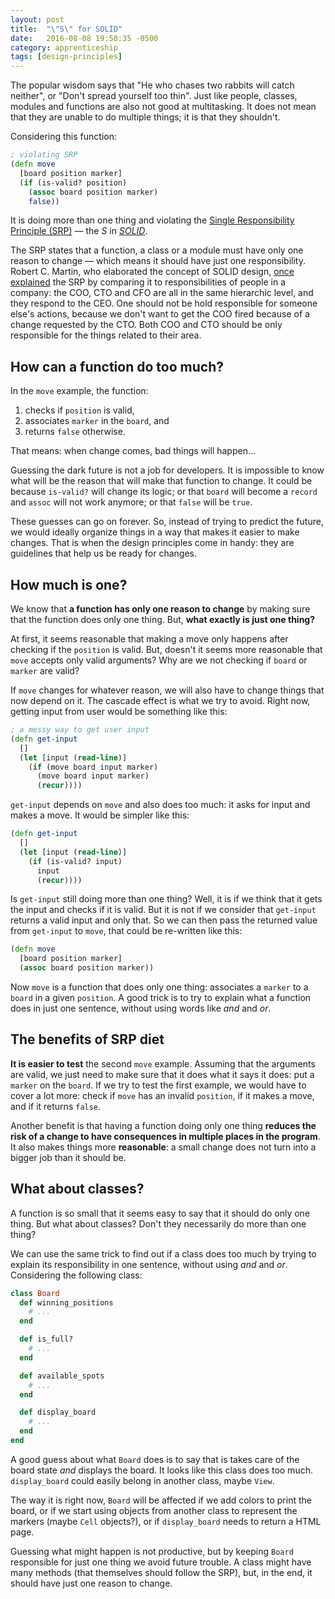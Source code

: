 ```yaml
---
layout: post
title:  "\"S\" for SOLID"
date:   2016-08-08 19:50:35 -0500
category: apprenticeship
tags: [design-principles]
---
```


The popular wisdom says that "He who chases two rabbits will catch neither", or "Don't spread yourself too thin". Just like people, classes, modules and functions are also not good at multitasking.<!--more--> It does not mean that they are unable to do multiple things; it is that they shouldn't.

Considering this function:

```clojure
; violating SRP
(defn move
  [board position marker]
  (if (is-valid? position)
    (assoc board position marker)
    false))
```

It is doing more than one thing and violating the [Single Responsibility Principle (SRP)](https://en.wikipedia.org/wiki/Single_responsibility_principle) &mdash; the *S* in  [*SOLID*](https://en.wikipedia.org/wiki/SOLID_(object-oriented_design)).

The SRP states that a function, a class or a module must have only one reason to change &mdash; which means it should have just one responsibility. Robert C. Martin, who elaborated the concept of SOLID design, [once explained](https://8thlight.com/blog/uncle-bob/2014/05/08/SingleReponsibilityPrinciple.html) the SRP by comparing it to responsibilities of people in a company: the COO, CTO and CFO are all in the same hierarchic level, and they respond to the CEO. One should not be hold responsible for someone else's actions, because we don't want to get the COO fired because of a change requested by the CTO. Both COO and CTO should be only responsible for the things related to their area.

## How can a function do too much?

In the `move` example, the function:

1. checks if `position` is valid,
2. associates `marker` in the `board`, and
3. returns `false` otherwise.

That means: when change comes, bad things will happen...  

Guessing the dark future is not a job for developers. It is impossible to know what will be the reason that will make that function to change. It could be because `is-valid?` will change its logic; or that `board` will become a `record` and `assoc` will not work anymore; or that `false` will be `true`.

These guesses can go on forever. So, instead of trying to predict the future, we would ideally organize things in a way that makes it easier to make changes. That is when the design principles come in handy: they are guidelines that help us be ready for changes.

## How much is one?

We know that **a function has only one reason to change** by making sure that the function does only one thing. But, **what exactly is just one thing?**

At first, it seems reasonable that making a move only happens after checking if the `position` is valid. But, doesn't it seems more reasonable that `move` accepts only valid arguments? Why are we not checking if `board` or `marker` are valid?

If `move` changes for whatever reason, we will also have to change things that now depend on it. The cascade effect is what we try to avoid. Right now, getting input from user would be something like this:

```clojure
; a messy way to get user input
(defn get-input
  []
  (let [input (read-line)]
    (if (move board input marker)
      (move board input marker)
      (recur))))
```

`get-input` depends on `move` and also does too much: it asks for input and makes a move. It would be simpler like this:

```clojure
(defn get-input
  []
  (let [input (read-line)]
    (if (is-valid? input)
      input
      (recur))))
```

Is `get-input` still doing more than one thing? Well, it is if we think that it gets the input and checks if it is valid. But it is not if we consider that `get-input` returns a valid input and only that. So we can then pass the returned value from `get-input` to `move`, that could be re-written like this:

```clojure
(defn move
  [board position marker]
  (assoc board position marker))
```

Now `move` is a function that does only one thing: associates a `marker` to a `board` in a given `position`. A good trick is to try to explain what a function does in just one sentence, without using words like *and* and *or*.

## The benefits of SRP diet

**It is easier to test** the second `move` example. Assuming that the arguments are valid, we just need to make sure that it does what it says it does: put a `marker` on the `board`.  If we try to test the first example, we would have to cover a lot more: check if `move` has an invalid `position`, if it makes a move, and if it returns `false`.

Another benefit is that having a function doing only one thing **reduces the risk of a change to have consequences in multiple places in the program**. It also makes things more **reasonable**: a small change does not turn into a bigger job than it should be.

## What about classes?

A function is so small that it seems easy to say that it should do only one thing. But what about classes? Don't they necessarily do more than one thing?

We can use the same trick to find out if a class does too much by trying to explain its responsibility in one sentence, without using *and* and *or*. Considering the following class:

```ruby
class Board
  def winning_positions
    # ...
  end

  def is_full?
    # ...
  end

  def available_spots
    # ...
  end

  def display_board
    # ...
  end
end
```

A good guess about what `Board` does is to say that is takes care of the board state *and* displays the board. It looks like this class does too much. `display_board` could easily belong in another class, maybe `View`.

The way it is right now, `Board` will be affected if we add colors to print the board, or if we start using objects from another class to represent the markers (maybe `Cell` objects?), or if `display_board` needs to return a HTML page.

Guessing what might happen is not productive, but by keeping `Board` responsible for just one thing we avoid future trouble. A class might have many methods (that themselves should follow the SRP), but, in the end, it should have just one reason to change. 
